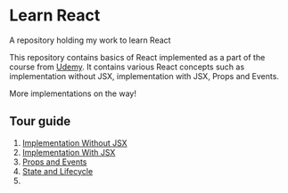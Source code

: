 # Learn React
A repository holding my work to learn React

This repository contains basics of React implemented as a part of the course from [Udemy](https://www.udemy.com/course/gbarkhatov-react-basics-complete-latest/). It contains various React concepts such as implementation without JSX, implementation with JSX, Props and Events.

More implementations on the way!

## Tour guide

1. [Implementation Without JSX](../master/00-without-jsx)
2. [Implementation With JSX](../master/01-with-jsx)
3. [Props and Events](../master/02-props-events)
4. [State and Lifecycle](../master/03-state-lifecycle)
5. 